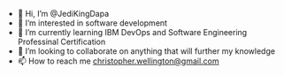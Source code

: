 - 👋 Hi, I’m @JediKingDapa
- 👀 I’m interested in software development
- 🌱 I’m currently learning IBM DevOps and Software Engineering Professinal Certification
- 💞️ I’m looking to collaborate on anything that will further my knowledge 
- 📫 How to reach me christopher.wellington@gmail.com

<!---
JediKingDapa/JediKingDapa is a ✨ special ✨ repository because its `README.md` (this file) appears on your GitHub profile.
You can click the Preview link to take a look at your changes.
